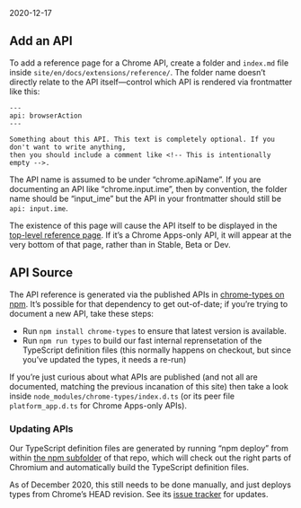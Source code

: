 2020-12-17

Add an API
----------

To add a reference page for a Chrome API, create a folder and `index.md` file inside `site/en/docs/extensions/reference/`. The folder name doesn’t directly relate to the API itself—control which API is rendered via frontmatter like this:

    ---
    api: browserAction
    ---

    Something about this API. This text is completely optional. If you don't want to write anything,
    then you should include a comment like <!-- This is intentionally empty -->.

The API name is assumed to be under “chrome.apiName”. If you are documenting an API like “chrome.input.ime”, then by convention, the folder name should be “input\_ime” but the API in your frontmatter should still be `api: input.ime`.

The existence of this page will cause the API itself to be displayed in the [top-level reference page](/docs/extensions/reference/). If it’s a Chrome Apps-only API, it will appear at the very bottom of that page, rather than in Stable, Beta or Dev.

API Source
----------

The API reference is generated via the published APIs in [chrome-types on npm](https://www.npmjs.com/package/chrome-types). It’s possible for that dependency to get out-of-date; if you’re trying to document a new API, take these steps:

-   Run `npm install chrome-types` to ensure that latest version is available.
-   Run `npm run types` to build our fast internal reprensetation of the TypeScript definition files (this normally happens on checkout, but since you’ve updated the types, it needs a re-run)

If you’re just curious about what APIs are published (and not all are documented, matching the previous incanation of this site) then take a look inside `node_modules/chrome-types/index.d.ts` (or its peer file `platform_app.d.ts` for Chrome Apps-only APIs).

### Updating APIs

Our TypeScript definition files are generated by running “npm deploy” from within [the npm subfolder](https://github.com/GoogleChrome/chrome-types/tree/main/npm) of that repo, which will check out the right parts of Chromium and automatically build the TypeScript definition files.

As of December 2020, this still needs to be done manually, and just deploys types from Chrome’s HEAD revision. See its [issue tracker](https://github.com/GoogleChrome/chrome-types/issues) for updates.
